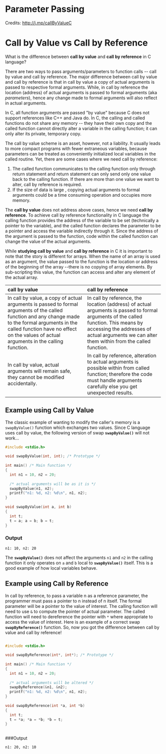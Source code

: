 
# Parameter Passing

Credits: http://j.mp/callByValueC 

# Call by Value vs Call by Reference

What is the difference between **call by value** and **call by reference** in C language?

There are two ways to pass arguments/parameters to function calls -- call by value and call by reference. The major difference between call by value and call by reference is that in call by value a copy of actual arguments is passed to respective formal arguments. While, in call by reference the location (address) of actual arguments is passed to formal arguments (aka *parameters*), hence any change made to formal arguments will also reflect in actual arguments.

In C, all function arguments are passed "by value" because C does not support references like C++ and Java do. In C, the calling and called functions do not share any memory -- they have their own copy and the called function cannot directly alter a variable in the calling function; it can only alter its private, temporary copy.

The call by value scheme is an asset, however, not a liability. It usually leads to more compact programs with fewer extraneous variables, because parameters can be treated as conveniently initialized local variables in the called routine. Yet, there are some cases where we need call by reference:
 
1. The called function communicates to the calling function only through return statement and return statement can only send only one value back to the calling function. If there are more than one value we want to alter, call by reference is required. 
2. If the size of data is large , copying actual arguments to formal arguments could be a time consuming operation and occupies more memory.

The **call by value** does not address above cases, hence we need **call by reference**. To achieve call by reference functionality in C language the calling function provides the address of the variable to be set (technically a pointer to the variable), and the called function declares the parameter to be a pointer and access the variable indirectly through it. Since the address of the argument is passed to the function, code within the called function can change the value of the actual arguments.

While **studying call by value** and **call by reference** in C it is important to note that the story is different for arrays. When the name of an array is used as an argument, the value passed to the function is the location or address of the beginning of the array --there is no copying of array elements. By sub-scripting this value, the function can access and alter any element of the actual array.

| call by value     | call by reference|
|:------------------|:-----------------|
|In call by value, a copy of actual arguments is passed to formal arguments of the called function and any change made to the formal arguments in the called function have no effect on the values of actual arguments in the calling function.|                            In call by reference, the location (address) of actual arguments is passed to formal arguments of the called function. This means by accessing the addresses of actual arguments we can alter them within from the called function.|
|In call by value, actual arguments will remain safe, they cannot be modified accidentally.|                                               In call by reference, alteration to actual arguments is possible within from called function; therefore the code must handle arguments carefully else you get unexpected results.|

 
## Example using Call by Value  
The classic example of wanting to modify the caller's memory is a `swapByValue()` function which exchanges two values. Since C language uses call by value, the following version of swap **`swapByValue()`** will not work...

```c
#include <stdio.h>
 
void swapByValue(int, int); /* Prototype */
 
int main() /* Main function */
{
  int n1 = 10, n2 = 20;
 
  /* actual arguments will be as it is */
  swapByValue(n1, n2);
  printf("n1: %d, n2: %d\n", n1, n2);
}
 
void swapByValue(int a, int b)
{
  int t;
  t = a; a = b; b = t;
}
```

### Output   
```
n1: 10, n2: 20
```
The **`swapByValue()`** does not affect the arguments `n1` and `n2` in the calling function it only operates on `a` and `b` local to **`swapByValue()`** itself. This is a good example of how local variables behave.

## Example using Call by Reference
In call by reference, to pass a variable n as a reference parameter, the programmer must pass a pointer to n instead of n itself. The formal parameter will be a pointer to the value of interest. The calling function will need to use `&` to compute the pointer of actual parameter. The called function will need to dereference the pointer with `*` where appropriate to access the value of interest. Here is an example of a correct swap **`swapByReference()`** function. So, now you got the difference between call by value and call by reference!

```c

#include <stdio.h>
 
void swapByReference(int*, int*); /* Prototype */
 
int main() /* Main function */
{
  int n1 = 10, n2 = 20;
 
  /* actual arguments will be altered */
  swapByReference(&n1, &n2);
  printf("n1: %d, n2: %d\n", n1, n2);
}
 
void swapByReference(int *a, int *b)
{
  int t;
  t = *a; *a = *b; *b = t;
}
 
```

###Output  
```
n1: 20, n2: 10
```